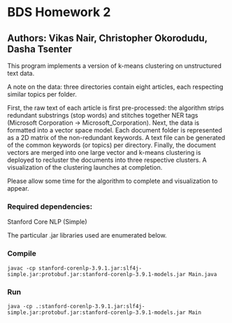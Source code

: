 # BDS Homework 2
## Authors: Vikas Nair, Christopher Okorodudu, Dasha Tsenter

This program implements a version of k-means clustering on unstructured text data. 

A note on the data: three directories contain eight articles, each respecting similar topics per folder.

First, the raw text of each article is first pre-processed: the algorithm strips redundant substrings (stop words) and stitches together NER tags (Microsoft Corporation -> Microsoft_Corporation). Next, the data is formatted into a vector space model. Each document folder is represented as a 2D matrix of the non-redundant keywords. A text file can be generated of the common keywords (or topics) per directory. Finally, the document vectors are merged into one large vector and k-means clustering is deployed to recluster the documents into three respective clusters. A visualization of the clustering launches at completion.

Please allow some time for the algorithm to complete and visualization to appear.

### Required dependencies:

Stanford Core NLP (Simple)

The particular .jar libraries used are enumerated below.

### Compile
```
javac -cp stanford-corenlp-3.9.1.jar:slf4j-simple.jar:protobuf.jar:stanford-corenlp-3.9.1-models.jar Main.java
```

### Run
```
java -cp .:stanford-corenlp-3.9.1.jar:slf4j-simple.jar:protobuf.jar:stanford-corenlp-3.9.1-models.jar Main
```
